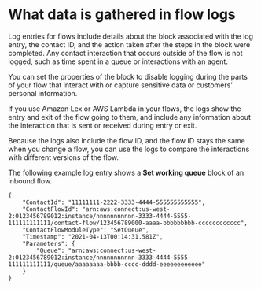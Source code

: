 # What data is gathered in flow logs<a name="contact-flow-log-data"></a>

Log entries for flows include details about the block associated with the log entry, the contact ID, and the action taken after the steps in the block were completed\. Any contact interaction that occurs outside of the flow is not logged, such as time spent in a queue or interactions with an agent\. 

You can set the properties of the block to disable logging during the parts of your flow that interact with or capture sensitive data or customers’ personal information\.

If you use Amazon Lex or AWS Lambda in your flows, the logs show the entry and exit of the flow going to them, and include any information about the interaction that is sent or received during entry or exit\.

Because the logs also include the flow ID, and the flow ID stays the same when you change a flow, you can use the logs to compare the interactions with different versions of the flow\.

The following example log entry shows a **Set working queue** block of an inbound flow\.

```
{
    "ContactId": "11111111-2222-3333-4444-555555555555",
    "ContactFlowId": "arn:aws:connect:us-west-2:0123456789012:instance/nnnnnnnnnnn-3333-4444-5555-111111111111/contact-flow/123456789000-aaaa-bbbbbbbbb-cccccccccccc",
    "ContactFlowModuleType": "SetQueue",
    "Timestamp": "2021-04-13T00:14:31.581Z",
    "Parameters": {
        "Queue": "arn:aws:connect:us-west-2:0123456789012:instance/nnnnnnnnnnn-3333-4444-5555-111111111111/queue/aaaaaaaa-bbbb-cccc-dddd-eeeeeeeeeeee"
    }
}
```